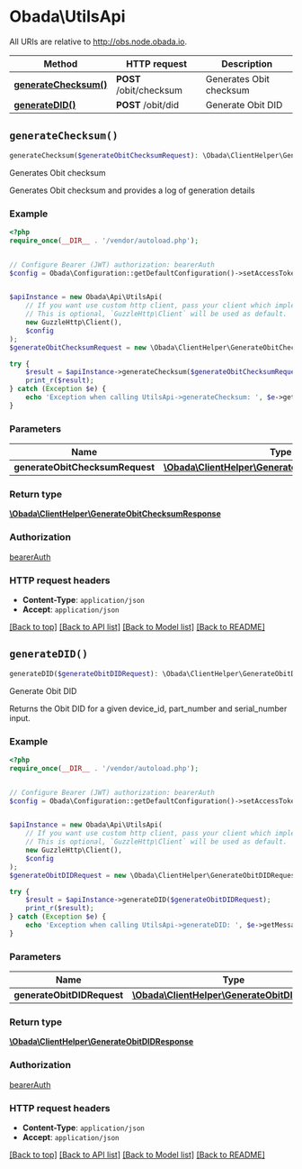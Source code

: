 # Obada\UtilsApi

All URIs are relative to http://obs.node.obada.io.

Method | HTTP request | Description
------------- | ------------- | -------------
[**generateChecksum()**](UtilsApi.md#generateChecksum) | **POST** /obit/checksum | Generates Obit checksum
[**generateDID()**](UtilsApi.md#generateDID) | **POST** /obit/did | Generate Obit DID


## `generateChecksum()`

```php
generateChecksum($generateObitChecksumRequest): \Obada\ClientHelper\GenerateObitChecksumResponse
```

Generates Obit checksum

Generates Obit checksum and provides a log of generation details

### Example

```php
<?php
require_once(__DIR__ . '/vendor/autoload.php');


// Configure Bearer (JWT) authorization: bearerAuth
$config = Obada\Configuration::getDefaultConfiguration()->setAccessToken('YOUR_ACCESS_TOKEN');


$apiInstance = new Obada\Api\UtilsApi(
    // If you want use custom http client, pass your client which implements `GuzzleHttp\ClientInterface`.
    // This is optional, `GuzzleHttp\Client` will be used as default.
    new GuzzleHttp\Client(),
    $config
);
$generateObitChecksumRequest = new \Obada\ClientHelper\GenerateObitChecksumRequest(); // \Obada\ClientHelper\GenerateObitChecksumRequest

try {
    $result = $apiInstance->generateChecksum($generateObitChecksumRequest);
    print_r($result);
} catch (Exception $e) {
    echo 'Exception when calling UtilsApi->generateChecksum: ', $e->getMessage(), PHP_EOL;
}
```

### Parameters

Name | Type | Description  | Notes
------------- | ------------- | ------------- | -------------
 **generateObitChecksumRequest** | [**\Obada\ClientHelper\GenerateObitChecksumRequest**](../Model/GenerateObitChecksumRequest.md)|  | [optional]

### Return type

[**\Obada\ClientHelper\GenerateObitChecksumResponse**](../Model/GenerateObitChecksumResponse.md)

### Authorization

[bearerAuth](../../README.md#bearerAuth)

### HTTP request headers

- **Content-Type**: `application/json`
- **Accept**: `application/json`

[[Back to top]](#) [[Back to API list]](../../README.md#endpoints)
[[Back to Model list]](../../README.md#models)
[[Back to README]](../../README.md)

## `generateDID()`

```php
generateDID($generateObitDIDRequest): \Obada\ClientHelper\GenerateObitDIDResponse
```

Generate Obit DID

Returns the Obit DID for a given device_id, part_number and serial_number input.

### Example

```php
<?php
require_once(__DIR__ . '/vendor/autoload.php');


// Configure Bearer (JWT) authorization: bearerAuth
$config = Obada\Configuration::getDefaultConfiguration()->setAccessToken('YOUR_ACCESS_TOKEN');


$apiInstance = new Obada\Api\UtilsApi(
    // If you want use custom http client, pass your client which implements `GuzzleHttp\ClientInterface`.
    // This is optional, `GuzzleHttp\Client` will be used as default.
    new GuzzleHttp\Client(),
    $config
);
$generateObitDIDRequest = new \Obada\ClientHelper\GenerateObitDIDRequest(); // \Obada\ClientHelper\GenerateObitDIDRequest

try {
    $result = $apiInstance->generateDID($generateObitDIDRequest);
    print_r($result);
} catch (Exception $e) {
    echo 'Exception when calling UtilsApi->generateDID: ', $e->getMessage(), PHP_EOL;
}
```

### Parameters

Name | Type | Description  | Notes
------------- | ------------- | ------------- | -------------
 **generateObitDIDRequest** | [**\Obada\ClientHelper\GenerateObitDIDRequest**](../Model/GenerateObitDIDRequest.md)|  | [optional]

### Return type

[**\Obada\ClientHelper\GenerateObitDIDResponse**](../Model/GenerateObitDIDResponse.md)

### Authorization

[bearerAuth](../../README.md#bearerAuth)

### HTTP request headers

- **Content-Type**: `application/json`
- **Accept**: `application/json`

[[Back to top]](#) [[Back to API list]](../../README.md#endpoints)
[[Back to Model list]](../../README.md#models)
[[Back to README]](../../README.md)
